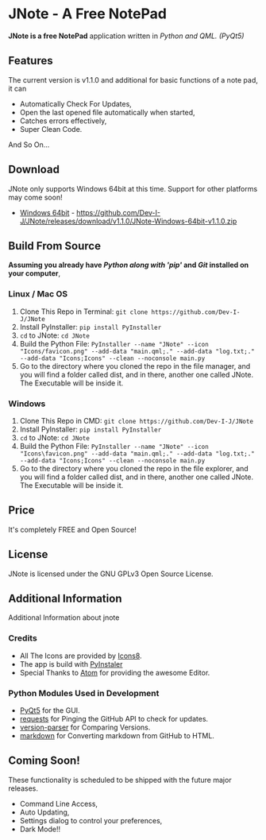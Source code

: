 # JNote - A Free NotePad

__JNote is a free NotePad__ application written in _Python and QML. (PyQt5)_

## Features

The current version is v1.1.0 and additional for basic functions of a note pad, it can

* Automatically Check For Updates,
* Open the last opened file automatically when started,
* Catches errors effectively,
* Super Clean Code.

And So On...

## Download

JNote only supports Windows 64bit at this time. Support for other platforms may come soon!

* [Windows 64bit](https://github.com/Dev-I-J/JNote/releases/download/v1.1.0/JNote-Windows-64bit-v1.1.0.zip) - https://github.com/Dev-I-J/JNote/releases/download/v1.1.0/JNote-Windows-64bit-v1.1.0.zip

## Build From Source

__Assuming you already have _Python along with 'pip'_ and _Git_ installed on your computer__,

### Linux / Mac OS

1. Clone This Repo in Terminal: `git clone https://github.com/Dev-I-J/JNote`
2. Install PyInstaller: `pip install PyInstaller`
3. `cd` to JNote: `cd JNote`
4. Build the Python File: `PyInstaller --name "JNote" --icon "Icons/favicon.png" --add-data "main.qml;." --add-data "log.txt;." --add-data "Icons;Icons" --clean --noconsole main.py`
5. Go to the directory where you cloned the repo in the file manager, and you will find a folder called dist, and in there, another one called JNote. The Executable will be inside it.

### Windows

1. Clone This Repo in CMD: `git clone https://github.com/Dev-I-J/JNote`
2. Install PyInstaller: `pip install PyInstaller`
3. `cd` to JNote: `cd JNote`
4. Build the Python File: `PyInstaller --name "JNote" --icon "Icons\favicon.png" --add-data "main.qml;." --add-data "log.txt;." --add-data "Icons;Icons" --clean --noconsole main.py`
5. Go to the directory where you cloned the repo in the file explorer, and you will find a folder called dist, and in there, another one called JNote. The Executable will be inside it.

## Price

It's completely FREE and Open Source!

## License

JNote is licensed under the GNU GPLv3 Open Source License.

## Additional Information

Additional Information about jnote

### Credits

* All The Icons are provided by [Icons8](https://icons8.com).
* The app is build with [PyInstaler](https://pypi.org/project/PyInstaller)
* Special Thanks to [Atom](https://atom.io) for providing the awesome Editor.

### Python Modules Used in Development

* [PyQt5](https://pypi.org/project/PyQt5/) for the GUI.
* [requests](https://pypi.org/project/requests/) for Pinging the GitHub API to check for updates.
* [version-parser](https://pypi.org/project/version-parser/) for Comparing Versions.
* [markdown](https://pypi.org/project/markdown) for Converting markdown from GitHub to HTML.

## Coming Soon!

These functionality is scheduled to be shipped with the future major releases.

* Command Line Access,
* Auto Updating,
* Settings dialog to control your preferences,
* Dark Mode!!
